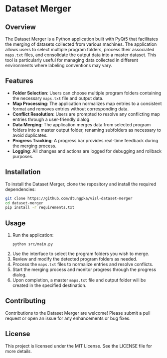 # Dataset Merger

## Overview
The Dataset Merger is a Python application built with PyQt5 that facilitates the merging of datasets collected from various machines. The application allows users to select multiple program folders, process their associated `maps.txt` files, and consolidate the output data into a master dataset. This tool is particularly useful for managing data collected in different environments where labeling conventions may vary.

## Features
- **Folder Selection**: Users can choose multiple program folders containing the necessary `maps.txt` file and output data.
- **Map Processing**: The application normalizes map entries to a consistent format and removes entries without corresponding data.
- **Conflict Resolution**: Users are prompted to resolve any conflicting map entries through a user-friendly dialog.
- **Data Merging**: The application merges data from selected program folders into a master output folder, renaming subfolders as necessary to avoid duplicates.
- **Progress Tracking**: A progress bar provides real-time feedback during the merging process.
- **Logging**: All changes and actions are logged for debugging and rollback purposes.

## Installation
To install the Dataset Merger, clone the repository and install the required dependencies:

```bash
git clone https://github.com/dtungpka/visl-dataset-merger
cd dataset-merger
pip install -r requirements.txt
```

## Usage
1. Run the application:
   ```bash
   python src/main.py
   ```
2. Use the interface to select the program folders you wish to merge.
3. Review and modify the detected program folders as needed.
4. Process the `maps.txt` files to normalize entries and resolve conflicts.
5. Start the merging process and monitor progress through the progress dialog.
6. Upon completion, a master `maps.txt` file and output folder will be created in the specified destination.

## Contributing
Contributions to the Dataset Merger are welcome! Please submit a pull request or open an issue for any enhancements or bug fixes.

## License
This project is licensed under the MIT License. See the LICENSE file for more details.